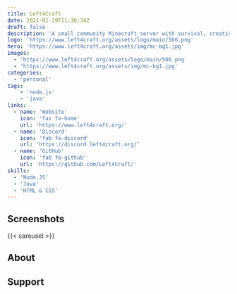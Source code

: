 ```yaml
---
title: Left4Craft
date: 2021-01-19T11:36:34Z
draft: false
description: 'A small community Minecraft server with survival, creative, and more. '
logo: 'https://www.left4craft.org/assets/logo/main/566.png'
hero: 'https://www.left4craft.org/assets/img/mc-bg1.jpg'
images:
  - 'https://www.left4craft.org/assets/logo/main/566.png'
  - 'https://www.left4craft.org/assets/img/mc-bg1.jpg'
categories:
  - 'personal'
tags:
    - 'node.js'
    - 'java'
links:
  - name: 'Website'
    icon: 'fas fa-home'
    url: 'https://www.left4craft.org/'
  - name: 'Discord'
    icon: 'fab fa-discord'
    url: 'https://discord.left4craft.org/'
  - name: 'GitHub'
    icon: 'fab fa-github'
    url: 'https://github.com/Left4Craft/'
skills:
  - 'Node.JS'
  - 'Java'
  - 'HTML & CSS'
---
```


## Screenshots

<!-- include images URLs as params, or it will take form page "images" param -->
{{< carousel >}}

## About

## Support
